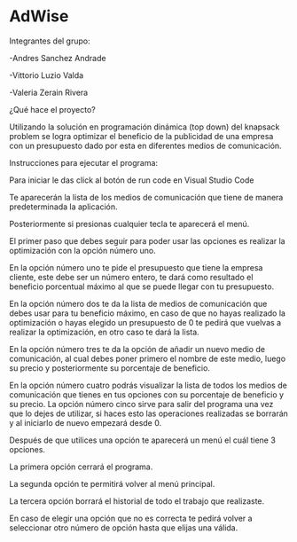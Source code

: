 # AdWise
Integrantes del grupo:

-Andres Sanchez Andrade

-Vittorio Luzio Valda

-Valeria Zerain Rivera

¿Qué hace el proyecto?

Utilizando la solución en programación dinámica (top down) del knapsack problem se logra optimizar el beneficio de la publicidad de una empresa con un presupuesto dado por esta en diferentes medios de comunicación.

Instrucciones para ejecutar el programa:

Para iniciar le das click al botón de run code en Visual Studio Code

Te aparecerán la lista de los medios de comunicación que tiene de manera predeterminada la aplicación.

Posteriormente si presionas cualquier tecla te aparecerá el menú.

El primer paso que debes seguir para poder usar las opciones es realizar la optimización con la opción número uno.

En la opción número uno te pide el presupuesto que tiene la empresa cliente, este debe ser un número entero, te dará como resultado el beneficio porcentual máximo al que se puede llegar con tu presupuesto.

En la opción número dos te da la lista de medios de comunicación que debes usar para tu beneficio máximo, en caso de que no hayas realizado la optimización o hayas elegido un presupuesto de 0 te pedirá que vuelvas a realizar la optimización, en otro caso te dará la lista.

En la opción número tres te da la opción de añadir un nuevo medio de comunicación, al cual debes poner primero el nombre de este medio, luego su precio y posteriormente su porcentaje de beneficio.

 En la opción número cuatro podrás visualizar la lista de todos los medios de comunicación que tienes en tus opciones con su porcentaje de beneficio y su precio.
La opción número cinco sirve para salir del programa una vez que lo dejes de utilizar, si haces esto las operaciones realizadas se borrarán y al iniciarlo de nuevo empezará desde 0.

Después de que utilices una opción te aparecerá un menú el cuál tiene 3 opciones.

La primera opción cerrará el programa.

La segunda opción te permitirá volver al menú principal.

La tercera opción borrará el historial de todo el trabajo que realizaste.

En caso de elegir una opción que no es correcta te pedirá volver a seleccionar otro número de opción hasta que elijas una válida.

